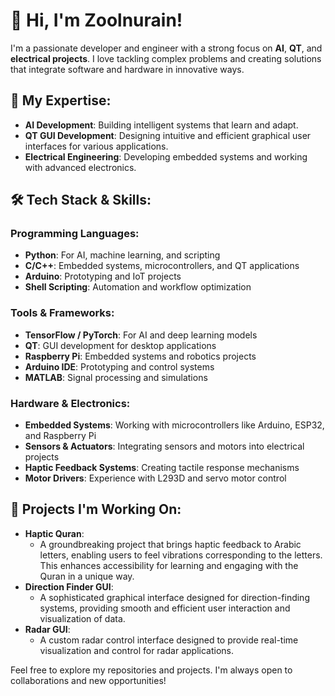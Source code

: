 # 👋 Hi, I'm Zoolnurain!

I'm a passionate developer and engineer with a strong focus on **AI**, **QT**, and **electrical projects**. I love tackling complex problems and creating solutions that integrate software and hardware in innovative ways.

## 🔧 My Expertise:
- **AI Development**: Building intelligent systems that learn and adapt.
- **QT GUI Development**: Designing intuitive and efficient graphical user interfaces for various applications.
- **Electrical Engineering**: Developing embedded systems and working with advanced electronics.

## 🛠️ Tech Stack & Skills:
### Programming Languages:
- **Python**: For AI, machine learning, and scripting
- **C/C++**: Embedded systems, microcontrollers, and QT applications
- **Arduino**: Prototyping and IoT projects
- **Shell Scripting**: Automation and workflow optimization

### Tools & Frameworks:
- **TensorFlow / PyTorch**: For AI and deep learning models
- **QT**: GUI development for desktop applications
- **Raspberry Pi**: Embedded systems and robotics projects
- **Arduino IDE**: Prototyping and control systems
- **MATLAB**: Signal processing and simulations

### Hardware & Electronics:
- **Embedded Systems**: Working with microcontrollers like Arduino, ESP32, and Raspberry Pi
- **Sensors & Actuators**: Integrating sensors and motors into electrical projects
- **Haptic Feedback Systems**: Creating tactile response mechanisms
- **Motor Drivers**: Experience with L293D and servo motor control

## 🚀 Projects I'm Working On:
- **Haptic Quran**: 
   - A groundbreaking project that brings haptic feedback to Arabic letters, enabling users to feel vibrations corresponding to the letters. This enhances accessibility for learning and engaging with the Quran in a unique way.
- **Direction Finder GUI**: 
   - A sophisticated graphical interface designed for direction-finding systems, providing smooth and efficient user interaction and visualization of data.
- **Radar GUI**: 
   - A custom radar control interface designed to provide real-time visualization and control for radar applications.



Feel free to explore my repositories and projects. I'm always open to collaborations and new opportunities!
